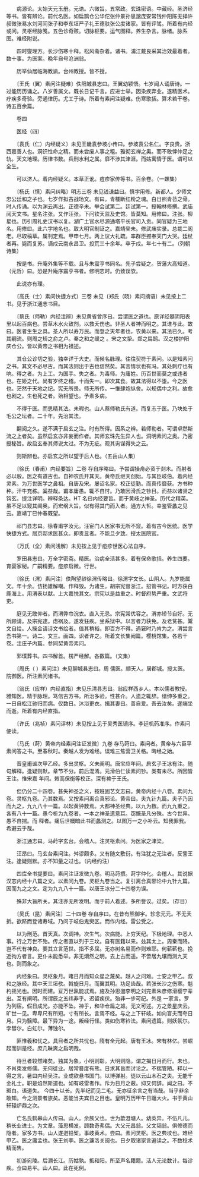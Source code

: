 <!-- { "loadSidebar": true } -->
　　病源论。太始天元玉册。元诰。六微旨。五常政。玄珠密语。中藏经。圣济经等书。皆有辨论。前代名医。如扁鹊仓公华佗张仲景孙思邈庞安常钱仲阳陈无择许叔微张易水刘河间张子和李东垣严子礼王德肤张公度诸家。皆有评骘。所着有内经或问。灵枢经脉笺。五色诊奇赅。切脉枢要。运气图释。养生杂言。脉绪。脉系图。难经附说。

　　四时燮理方。长沙伤寒十释。松风斋杂着。诸书。浦江戴良采其治效最着者。数十事。为医案。晚年自号沧洲翁。

　　历举仙居临海教谕。台州教授。皆不授。

　　〔王氏（翼）素问注疑难〕佚阳城县志曰。王翼幼颖悟。七岁闻人诵唐诗。一过能历历诵之。八岁善属文。既长日记千言。应进士举。因染疾弃业。遂精医术。疗疾多奇验。旁通律历。尤工于诗。所着有素问注疑难。伤寒歌括。算术若干卷。诗五百余篇。

　　卷四

　　医经（四）

　　〔袁氏（仁）内经疑义〕未见王畿袁参坡小传曰。参坡袁公名仁。字良贵。浙西嘉善人也。洞识性命之精。而未尝废人事之粗。雅彻玄禅之奥。而不敢悖仲足之轨。天文地理。历律书数。兵刑水利之属。靡不涉其津涯。而姑寓情于医。谓可以全生。

　　可以济人。着内经疑义。本草正讹。痘疹家传等书。百余卷。（一螺集）

　　〔杨氏（慎）素问纠略〕明志三卷 未见钱谦益曰。慎字用修。新都人。少师文忠公廷和之子也。七岁作拟古战场文。有曰。青楼断红粉之魂。白日照青苔之骨。时人传诵。以为渊云再出。正德辛未。举会试第二。廷试第一。授翰林修撰。武庙阅天文书。星名注张。又作汪张。下问钦天监及史馆。皆莫知。用修曰。注张。柳星也。历引周礼史汉书以复。湖广土官水尽源通塔平长官司入贡。同官疑为三地名。用修曰。此六字地名也。取大明官制证之。嘉靖癸未。修武庙实录。总裁二阁老。尽取稿草。属刊定焉。甲申七月。两上议大礼疏。率群臣撼奉天门大哭。廷杖者再。毙而复苏。谪戍云南永昌卫。投荒三十余年。卒于戍。年七十有二。（列朝诗集）

　　按是书。升庵外集等不载。且与朱震亨书同名。先子尝疑之。贺藩大高知道。（元哲）曰。恐是升庵序震亨书者。修明志时。仍致误欤。

　　此说亦有理。

　　〔高氏（士）素问快捷方式〕三卷 未见〔郑氏（晓）素问摘语〕未见按上二书。见于浙江通志书目。

　　〔蔡氏（师勒）内经注辨〕未见黄省曾序曰。尝谓医之道也。原详经髓阴阳表里以起百病也。尝草木水火致剂。以救夭伤也。非圣人者神而明之。其谁与此。故曰。医者生生之具。圣人所以寿万民。而登之天年者也，农黄以来。其法已久。考其嗣流。则周之矫之俞之卢。秦之和之缓之 。宋之文挚。郑之扁鹊。汉之楼护阳庆仓公。皆以黄帝之书相为祖述。

　　其仓公诊切之验，独幸详于大史。而候名脉理。往往契符于素问。以是知素问之书。其文不必尽古。而其法则出于古也信然矣。其言情状也有冯。其处刺疗也有响。得之者。为上工。为国手。失之者。为毒师。为庸姓。历百世而莫之或违者也。在姬之代。尚有岁终之稽。十而失一。即次其食。故其法得以不堕。今之医也。茫然于天地之纪。宪无所畏。师无所传。一惟肆炮纵舍。以规偶中之利。故愈也剧之。生也死之者。殆相望也。予素多病。

　　不得于医。而思精其法。未暇也。山人蔡师勒氏有道。而复志于医。乃块处于毛公之坛者。二十年。先治其法。

　　翻阅之久。遂不满于启玄之注。时有所得。因系之辨。若师勒者。可谓卓然斯流之上者矣。虽然启玄亦非妄而作者。其师玄珠先生异人也。洞明素问之奥。乃密授秘旨。故启玄奉其师说太过。不为无疵。观其询谋得失之云。

　　则斯辨也。亦启玄之所以望于后人也。（五岳山人集）

　　〔徐氏（春甫）内经要旨〕二卷 存自序略曰。予尝谓操舟必资于剡木。而射者必以彀。医之有道古也。自神农氏开其天。黄帝氏继天创始。与其臣岐伯。着内经灵素。为万世医学之鼻祖。自唐及宋。屡诏名家。校正徒勤。而真传靡获。方书种种。汗牛充栋。奚益哉。甫本庸愚。辄不自忖。乃敢因滑氏之钞目。而益以诸贤之钩玄。提注详明。辨释条达。HT 名曰内经要旨。而于黄岐之神圣。历代之精英。虽不足以窥其阃奥。而宏纲大旨。似有得其门而入者。通方大哲。幸鉴管蠡之见云。嘉靖丁巳仲春既望。

　　祁门县志曰。徐春甫字汝元。汪宦门人医家书无所不窥。着有古今医统。医学快捷方式。居京邸求医甚众。即贵显者。不能旦夕致。授太医院官。

　　〔万氏（全）素问浅解〕未见按上见于痘疹世医心法自序。

　　罗田县志曰。万全字密斋。精医。治病全活甚多。着有保命歌括。养生四要。育婴家秘。广嗣精要。痘疹启微。行世。

　　〔徐氏（渭）素问注〕佚陶望龄徐渭传略曰。徐渭字文长。山阴人。九岁能属文。年十余。仿扬雄解嘲。作释毁。为诸生。胡宗宪督浙江。招管书记。时方获白鹿海上。用渭表以献。上大嘉悦其文。宗宪以是益重之。时督府势严重。文武将吏。

　　庭见无敢仰者。而渭弊巾浣衣。直入无忌。宗宪常优容之。渭亦矫节自好。无所顾请。及宗宪逮。虑祸及。遂发狂疾。坐系狱中。以言者力获免。及老贫甚。鬻文自给。人操金请诗文书绘者。值其稍裕。即百方不得。遇窘时乃肯为之。渭尝言吾书第一。诗二。文三。画四。识者许之。所着文长集阙篇。樱桃馆集。各若干卷。注庄子内篇。参同契黄帝素问。

　　郭璞葬书。四书解首。楞严经解。各数篇。（文集）

　　〔周氏（ ）素问注〕未见聊城县志曰。周 儒医。顺天人。居郡城。授太医。院御医。所注素问诸书。

　　〔翁氏（应祥）内经直指〕未见乐清县志曰。翁应祥西乡人。本以儒者教授。雅知医。精于脉理。笃信古方书。所治多验。性甚介。人遗之辄辞。缙绅多重之。一日自松江驰归而病。仅数日。沐浴更衣。揖其妻曰。善自爱。吾去汝矣。遂端坐而逝。所着有内经直指。

　　〔许氏（兆祯）素问评林〕未见按上见于吴秀医镜序。李廷机药准序。作素问便读。

　　〔马氏（莳）黄帝内经素问注证发微〕九卷 存马莳曰。素问者。黄帝与六臣平素问答之书。至春秋时。秦越人发为难经。误难三焦营卫关格。晦经之始。

　　晋皇甫谧次甲乙经。多出灵枢。义未阐明。唐宝应年间。启玄子王冰有注。随句解释。逢疑则默。章节不分。前后混淆。元滑伯仁读素问钞。类有未尽。所因皆王注。惟宋嘉 年间。敕高保衡等校正。深有裨于王氏。

　　但仍分二十四卷。甚失神圣之义，按班固艺文志曰。黄帝内经十八卷。素问九卷。灵枢九卷。乃其数焉。又按素问离合真邪论。黄帝曰。夫九针九篇。夫子乃因而九之，九九八十一篇。以起黄钟数焉。大都神圣经典。以九为数。而九九重之。各有八十一篇。愚今析为九卷者。一本之神圣遗意耳。窃慨圣凡分殊。古今世异。愚不自揣。而 释者。痛后世概暗此书而蠡测之。以图万一之小补云。知我罪我。希避云乎哉。

　　浙江通志曰。马莳字玄台。会稽人。注灵枢素问。为医家之津梁。

　　汪昂曰。马玄台素问注。舛谬颇多。又有随文敷衍。有注犹之无注者。反訾王注。逢疑则默。亦不知量之过也。（内经约注）

　　四库全书提要曰。素问注证发微九卷。明马莳撰。莳字仲化。会稽人。其说据汉志内经十八篇之文。以素问九卷。灵枢九卷当之。复引离合真邪论中九针九篇。因而九之之文。定为九九八十一篇。以唐王冰分二十四卷为误。

　　殊非大旨所关。其注亦无所发明。而于前人着述。多所訾议。过矣。（存目）

　　〔吴氏（昆）素问注〕二十四卷 存自序曰。在昔有熊御宇。轸念元元。不无夭折。欲跻而登诸寿域。乃问于岐伯鬼臾区。而作内经。雷公受之。

　　以为刑范。首天真。次调神。次生气。次病能。上穷天纪。下极地理。中悉人事。行之万世不殆。传之者直以列于三坟。自有医籍以来。兹其太上。周秦而降。岂不代有神良。要其立言范世。指不多屈。无亦树名易而作则难耶。何蕲蕲也。挽近拘方者言。更仆未能悉举。非无爝然之明。去上古而遥。不啻居九壤而测九天也。则而象之。

　　内经象曰。灵枢象月。睹日月而知众星之蔑矣。越人之问难。士安之甲乙。叔和之脉经。其中天三垣欤。斡旋日月。而翼其明。功足齿哉。若张长沙之伤寒。魁杓摇光也。因时而建。亘万世孰能忒焉。施及孙思邈李明之刘完素朱彦修滑樱宁辈出。互有阐明。所谓辰之五纬非乎。迟留疾伏。殆非一步可纪。外是 一家言。罗为列宿。假日成光。亦能不坠。神乎，和华仓扁之雄。无文可述。方之景星庆云。旷世一见。卑卑尺有所短。寸有所长。言焉不经。与之上下轩岐。如向盲夫而夸日月。只为翳障。最下异为一途。叛经行怪。类如伤寒钤法。素问遗篇。则妖氛尔。孛彗尔。白虹尔。薄蚀尔。

　　匪惟羲和忧之。具目者之所共忧也。隋有全元起。唐有王冰。宋有林亿。尝崛起而训是经。庶几昧爽之启明哉。

　　待旦者较然睹矣。独其为象，小明则彰。大明则隐。谓之揭日月而行。未也。不肖束发修儒。无何徙业。居常晷度有熊。日求其旨而讨论之。不揣管陋。释以一得之言。暑曰内经吴注。业成欲悬书国门。以博弹射。徒以云山木石之夫。无能千金礼士。职是焰然斯道也。如有岐雷者作。斥为日月之蔽。抑又何辞。闻之曰。不斑白。语道失。 今四十以长。先半纪而见二毛。无亦征余言之有当哉。当乎非余敢知。今之测景者旅矣。恶能当夫宾日之目也。皇明万历甲午日躔大火。书于黄山轩辕炉鼎之次。

　　亡名氏鹤皋山人传曰。山人。余族父也。世为歙澄塘人。幼英异。不伍凡儿。稍长业进士。为文章。藻思横发。顾数奇弗偶。大父元昌翁。父文韬翁。俱修德而隐者。家多方书。山人遂迸铅椠。事岐黄术。尝曰。素问灵枢。医之典坟也。难经甲乙。医之庸孟也。张王刘李。医之濂洛关闽也。日夕取诸家言遍读之。不数稔术精而售。

　　初游宛陵。后溯长江。历姑孰。抵和阳。所至声名籍籍。活人无论数计。每诊疾。佥曰易平。山人曰。此在死例。

